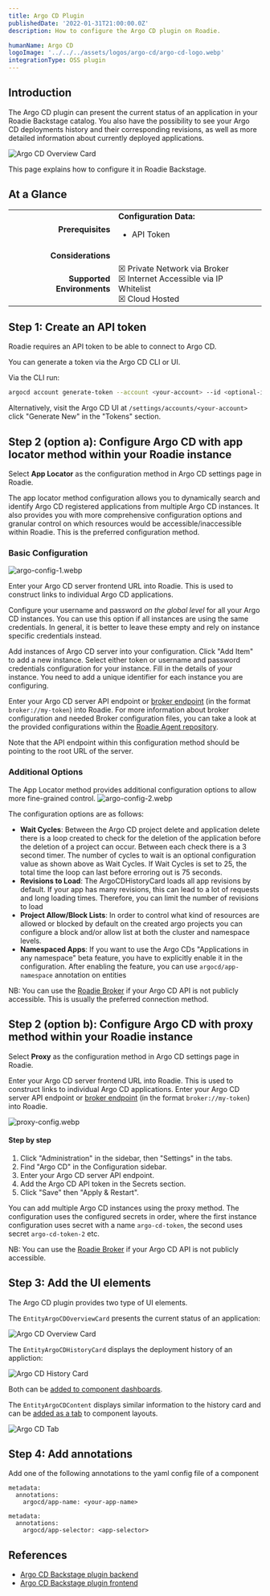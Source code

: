 ```yaml
---
title: Argo CD Plugin
publishedDate: '2022-01-31T21:00:00.0Z'
description: How to configure the Argo CD plugin on Roadie.

humanName: Argo CD
logoImage: '../../../assets/logos/argo-cd/argo-cd-logo.webp'
integrationType: OSS plugin
---
```


## Introduction

The Argo CD plugin can present the current status of an application in your Roadie Backstage catalog. You also have the possibility to see your Argo CD deployments history and their corresponding revisions, as well as more detailed information about currently deployed applications.

![Argo CD Overview Card](./argo-overview.webp)

This page explains how to configure it in Roadie Backstage.

## At a Glance

| | |
|---: | --- |
| **Prerequisites** | **Configuration Data:** <ul><li>API Token</li></ul> |
| **Considerations** |  |
| **Supported Environments** | ☒ Private Network via Broker <br /> ☒ Internet Accessible via IP Whitelist <br /> ☒ Cloud Hosted  |

## Step 1: Create an API token

Roadie requires an API token to be able to connect to Argo CD.

You can generate a token via the Argo CD CLI or UI. 

Via the CLI run:

```bash
argocd account generate-token --account <your-account> --id <optional-id>
```

Alternatively, visit the Argo CD UI at `/settings/accounts/<your-account>` click "Generate New" in the "Tokens" section.

## Step 2 (option a): Configure Argo CD with app locator method within your Roadie instance

Select **App Locator** as the configuration method in Argo CD settings page in Roadie.

The app locator method configuration allows you to dynamically search and identify Argo CD registered applications from multiple Argo CD instances. It also provides you with more comprehensive configuration options and granular control on which resources would be accessible/inaccessible within Roadie. This is the preferred configuration method. 


### Basic Configuration

![argo-config-1.webp](argo-config-1.webp)

Enter your Argo CD server frontend URL into Roadie. This is used to construct links to individual Argo CD applications.

Configure your username and password _on the global level_ for all your Argo CD instances. You can use this option if all instances are using the same credentials. In general, it is better to leave these empty and rely on instance specific credentials instead.

Add instances of Argo CD server into your configuration. Click "Add Item" to add a new instance. Select either token or username and password credentials configuration for your instance. Fill in the details of your instance. You need to add a unique identifier for each instance you are configuring.

Enter your Argo CD server API endpoint or [broker endpoint](/docs/integrations/broker/) (in the format `broker://my-token`) into Roadie. For more information about broker configuration and needed Broker configuration files, you can take a look at the provided configurations within the [Roadie Agent repository](https://github.com/RoadieHQ/roadie-agent/tree/main/dockerfiles/argocd).

Note that the API endpoint within this configuration method should be pointing to the root URL of the server. 



### Additional Options

The App Locator method provides additional configuration options to allow more fine-grained control. 
![argo-config-2.webp](argo-config-2.webp)

The configuration options are as follows:
* **Wait Cycles**: Between the Argo CD project delete and application delete there is a loop created to check for the deletion of the application before the deletion of a project can occur. Between each check there is a 3 second timer. The number of cycles to wait is an optional configuration value as shown above as Wait Cycles. If Wait Cycles is set to 25, the total time the loop can last before erroring out is 75 seconds.
* **Revisions to Load**: The ArgoCDHistoryCard loads all app revisions by default. If your app has many revisions, this can lead to a lot of requests and long loading times. Therefore, you can limit the number of revisions to load
* **Project Allow/Block Lists**: In order to control what kind of resources are allowed or blocked by default on the created argo projects you can configure a block and/or allow list at both the cluster and namespace levels. 
* **Namespaced Apps**: If you want to use the Argo CDs "Applications in any namespace" beta feature, you have to explicitly enable it in the configuration. After enabling the feature, you can use `argocd/app-namespace` annotation on entities

NB: You can use the [Roadie Broker](/docs/integrations/broker/) if your Argo CD API is not publicly accessible. This is usually the preferred connection method.


## Step 2 (option b): Configure Argo CD with proxy method within your Roadie instance

Select **Proxy** as the configuration method in Argo CD settings page in Roadie.

Enter your Argo CD server frontend URL into Roadie. This is used to construct links to individual Argo CD applications.
Enter your Argo CD server API endpoint or [broker endpoint](/docs/integrations/broker/) (in the format `broker://my-token`) into Roadie.

![proxy-config.webp](proxy-config.webp)


#### Step by step

1. Click "Administration" in the sidebar, then "Settings" in the tabs.
2. Find "Argo CD" in the Configuration sidebar.
3. Enter your Argo CD server API endpoint.
4. Add the Argo CD API token in the Secrets section.
5. Click "Save" then "Apply & Restart". 

You can add multiple Argo CD instances using the proxy method. The configuration uses the configured secrets in order, where the first instance configuration uses secret with a name `argo-cd-token`, the second uses secret `argo-cd-token-2` etc.


NB: You can use the [Roadie Broker](/docs/integrations/broker/) if your Argo CD API is not publicly accessible. 


## Step 3: Add the UI elements

The Argo CD plugin provides two type of UI elements. 

The `EntityArgoCDOverviewCard` presents the current status of an application: 

![Argo CD Overview Card](./argo-overview.webp)

The `EntityArgoCDHistoryCard` displays the deployment history of an appliction:

![Argo CD History Card](./argo-history.webp)

Both can be [added to component dashboards](/docs/getting-started/updating-the-ui/#updating-dashboards).

The `EntityArgoCDContent` displays similar information to the history card and can be [added as a tab](/docs/getting-started/updating-the-ui#updating-tabs) to component layouts.

![Argo CD Tab](./argo-tab.webp)

## Step 4: Add annotations
Add one of the following annotations to the yaml config file of a component

```
metadata:
  annotations:
    argocd/app-name: <your-app-name>
```

```
metadata:
  annotations:
    argocd/app-selector: <app-selector>
```

## References

- [Argo CD Backstage plugin backend](https://github.com/RoadieHQ/roadie-backstage-plugins/tree/main/plugins/backend/backstage-plugin-argo-cd-backend)
- [Argo CD Backstage plugin frontend](https://github.com/RoadieHQ/roadie-backstage-plugins/tree/main/plugins/frontend/backstage-plugin-argo-cd)
